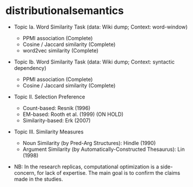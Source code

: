 # distributionalsemantics

* Topic Ia. Word Similarity Task (data: Wiki dump; Context: word-window)
  * PPMI association (Complete)
  * Cosine / Jaccard similarity (Complete)
  * word2vec similarity (Complete)
* Topic Ib. Word Similarity Task (data: Wiki dump; Context: syntactic dependency)
  * PPMI association (Complete)
  * Cosine / Jaccard similarity (Complete)
* Topic II. Selection Preference
  * Count-based: Resnik (1996)
  * EM-based: Rooth et al. (1999) (ON HOLD)
  * Similarity-based: Erk (2007)
* Topic III. Similarity Measures
  * Noun Similarity (by Pred-Arg Structures): Hindle (1990)
  * Argument Similarity (by Automatically-Constructed Thesaurus): Lin (1998)


* NB: In the research replicas, computational optimization is a side-concern, for lack of expertise. The main goal is to confirm the claims made in the studies.
